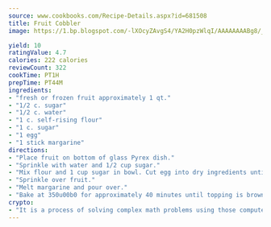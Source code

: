 ```yaml
---
source: www.cookbooks.com/Recipe-Details.aspx?id=681508
title: Fruit Cobbler
image: https://1.bp.blogspot.com/-lXOcyZAvgS4/YA2H0pzWlqI/AAAAAAAABg8/_HX4JI-WmFM0Tz684w_qYjP9vBzksmFNgCLcBGAsYHQ/s219/20.png

yield: 10
ratingValue: 4.7
calories: 222 calories
reviewCount: 322
cookTime: PT1H
prepTime: PT44M
ingredients:
- "fresh or frozen fruit approximately 1 qt."
- "1/2 c. sugar"
- "1/2 c. water"
- "1 c. self-rising flour"
- "1 c. sugar"
- "1 egg"
- "1 stick margarine"
directions:
- "Place fruit on bottom of glass Pyrex dish."
- "Sprinkle with water and 1/2 cup sugar."
- "Mix flour and 1 cup sugar in bowl. Cut egg into dry ingredients until like coarse crumbs."
- "Sprinkle over fruit."
- "Melt margarine and pour over."
- "Bake at 350u00b0 for approximately 40 minutes until topping is brown."
crypto:
- "It is a process of solving complex math problems using those computers which run bitcoin software."
---
```

